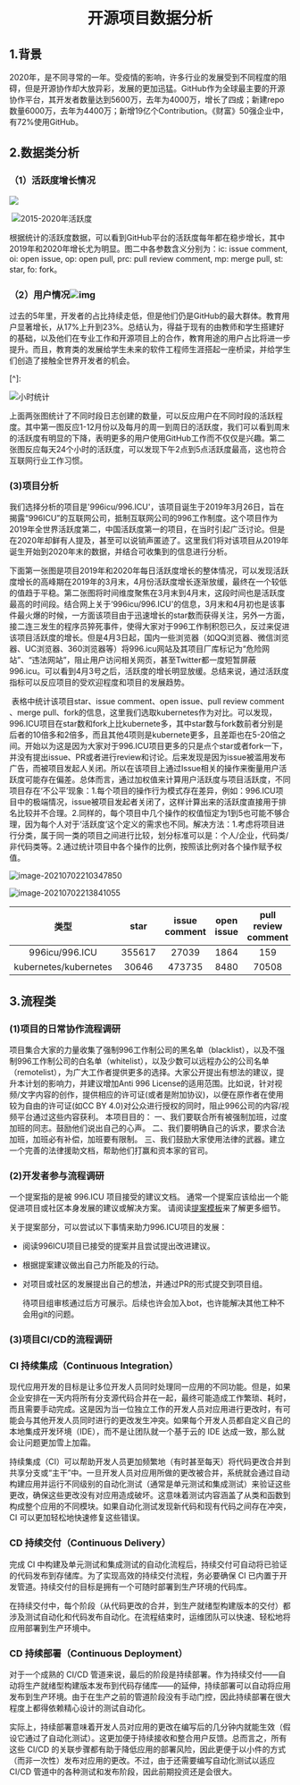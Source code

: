 # <center>开源项目数据分析</center>

## 1.背景

​	   2020年，是不同寻常的一年。受疫情的影响，许多行业的发展受到不同程度的阻碍，但是开源协作却大放异彩，发展的更加迅猛。GitHub作为全球最主要的开源协作平台，其开发者数量达到5600万，去年为4000万，增长了四成；新建repo数量6000万，去年为4400万；新增19亿个Contribution。《财富》50强企业中，有72%使用GitHub。

## 2.数据类分析

### （1）活跃度增长情况

![](C:\Users\zt\Desktop\开源资料\活跃度.jpg)



​		![2015-2020年活跃度](C:\Users\zt\Desktop\开源资料\2015-2020年活跃度.jpg)

​		根据统计的活跃度数据，可以看到GitHub平台的活跃度每年都在稳步增长，其中2019年和2020年增长尤为明显。图二中各参数含义分别为：ic: issue comment, oi: open issue, op: open pull, prc: pull review comment, mp: merge pull, st: star, fo: fork。 

### （2）用户情况![img](https://imgconvert.csdnimg.cn/aHR0cHM6Ly9tbWJpei5xcGljLmNuL21tYml6X3BuZy9lUHczWmVHUnJ1d0dMdmxFaHdnandpY1FadE81OTRJRk42dmJHWmRlcmdPbExmbW4zUExDZkp5bGliV09PQU90aWFmc0JaTXBMRTdmWHNTSkZXTGR0d1FKdy82NDA?x-oss-process=image/format,png)

过去的5年里，开发者的占比持续走低，但是他们仍是GitHub的最大群体。教育用户显著增长，从17%上升到23%。总结认为，得益于现有的由教师和学生搭建好的基础，以及他们在专业工作和开源项目上的合作，教育用途的用户占比将进一步提升。而且，教育类的发展给学生未来的软件工程师生涯搭起一座桥梁，并给学生们创造了接触全世界开发者的机会。

[^]: 

![小时统计](C:\Users\zt\Desktop\开源资料\小时统计.jpg)

上面两张图统计了不同时段日志创建的数量，可以反应用户在不同时段的活跃程度。其中第一图反应1-12月份以及每月的周一到周日的活跃度，我们可以看到周末的活跃度有明显的下降，表明更多的用户使用GitHub工作而不仅仅是兴趣。第二张图反应每天24个小时的活跃度，可以发现下午2点到5点活跃度最高，这也符合互联网行业工作习惯。

### (3)项目分析

​		我们选择分析的项目是'996icu/996.ICU'，该项目诞生于2019年3月26日，旨在揭露“996ICU”的互联网公司，抵制互联网公司的996工作制度。这个项目作为2019年全世界活跃度第二，中国活跃度第一的项目，在当时引起广泛讨论。但是在2020年却鲜有人提及，甚至可以说销声匿迹了。这里我们将对该项目从2019年诞生开始到2020年末的数据，并结合可收集到的信息进行分析。

​		下面第一张图是项目2019年和2020年每日活跃度增长的整体情况，可以发现活跃度增长的高峰期在2019年的3月末，4月份活跃度增长逐渐放缓，最终在一个较低的值趋于平稳。第二张图将时间维度聚焦在3月末到4月末，这段时间也是活跃度最高的时间段。结合网上关于‘996icu/996.ICU'的信息，3月末和4月初也是该事件最火爆的时候，一方面该项目由于迅速增长的star数而获得关注，另外一方面，接二连三发生的程序员猝死事件，使得大家对于996工作制积怨已久，反过来促进该项目活跃度的增长。但是4月3日起，国内一些浏览器（如QQ浏览器、微信浏览器、UC浏览器、360浏览器等）将996.icu网站及其项目厂库标记为“危险网站”、“违法网站”，阻止用户访问相关网页，甚至Twitter都一度短暂屏蔽996.icu。可以看到4月3号之后，活跃度的增长明显放缓。总结来说，通过活跃度指标可以反应项目的受欢迎程度和项目的发展趋势。

​		表格中统计该项目star、issue comment、open issue、pull review comment 、merge pull、fork的信息，这里我们选取kubernetes作为对比。可以发现，996.ICU项目在star数和fork上比kubernete多，其中star数与fork数前者分别是后者的10倍多和2倍多，而且其他4项则是kubernete更多，且差距也在5-20倍之间。开始以为这是因为大家对于996.ICU项目更多的只是点个star或者fork一下，并没有提出issue、PR或者进行review和讨论。后来发现是因为issue被滥用发布广告，而被项目发起人关闭。所以在该项目上通过Issue相关的操作来衡量用户活跃度可能存在偏差。总体而言，通过加权值来计算用户活跃度与项目活跃度，不同项目存在‘不公平’现象：1.每个项目的操作行为模式存在差异，例如：996.ICU项目中的极端情况，issue被项目发起者关闭了，这样计算出来的活跃度直接用于排名比较并不合理。2.同样的，每个项目中几个操作的权值恒定为1到5也可能不够合理，因为每个人对于‘活跃度’这个定义的需求也不同。解决方法：1.考虑将项目进行分类，属于同一类的项目之间进行比较，划分标准可以是：个人/企业，代码类/非代码类等。2.通过统计项目中各个操作的比例，按照该比例对各个操作赋予权值。

![image-20210702210347850](C:\Users\zt\AppData\Roaming\Typora\typora-user-images\image-20210702210347850.png)

![image-20210702213841055](C:\Users\zt\AppData\Roaming\Typora\typora-user-images\image-20210702213841055.png)

|         类型          |  star  | issue comment | open issue | pull review comment | merge pull | fork  |
| :-------------------: | :----: | :-----------: | :--------: | :-----------------: | :--------: | :---: |
|    996icu/996.ICU     | 355617 |     27039     |    1864    |         159         |    824     | 27189 |
| kubernetes/kubernetes | 30646  |    473735     |    8480    |        70508        |    9355    | 13477 |

## 3.流程类

### (1)项目的日常协作流程调研

项目集合大家的力量收集了强制996工作制公司的黑名单（blacklist），以及不强制996工作制公司的白名单（whitelist），以及少数可以远程办公的公司名单（remotelist），为广大工作者提供更多的选择。大家公开提出有想法的建议，提升本计划的影响力，并建议增加Anti 996 License的适用范围。比如说，针对视频/文字内容的创作，提供相应的许可证(或者是附加协议)，以便在原作者在使用较为自由的许可证(如CC BY 4.0)对公众进行授权的同时，阻止996公司的内容/视频平台通过这些内容获利。
本项目目的：
一、我们要联合所有被强制加班，过度加班的同志。鼓励他们说出自己的心声。
二、我们要明确自己的诉求，要求合法加班，加班必有补偿，加班要有限制。
三、我们鼓励大家使用法律的武器。建立一个完善的法律援助文档，帮助他们打赢和资本家的官司。

### (2)开发者参与流程调研

一个提案指的是被 996.ICU 项目接受的建议文档。 通常一个提案应该给出一个能促进项目或社区本身发展的建议或解决方案。 请阅读[提案模板](https://github.com/996icu/996.ICU/blob/master/proposal/proposal_template.md)来了解更多细节。

关于提案部分，可以尝试以下事情来助力996.ICU项目的发展：

- 阅读996ICU项目已接受的提案并且尝试提出改进建议。

- 根据提案建议做出自己力所能及的行动。

- 对项目或社区的发展提出自己的想法，并通过PR的形式提交到项目组。

  待项目组审核通过后方可展示。后续也许会加入bot，也许能解决其他工种不会用git的问题。

  

### (3)项目CI/CD的流程调研

### CI 持续集成（Continuous Integration）

现代应用开发的目标是让多位开发人员同时处理同一应用的不同功能。但是，如果企业安排在一天内将所有分支源代码合并在一起，最终可能造成工作繁琐、耗时，而且需要手动完成。这是因为当一位独立工作的开发人员对应用进行更改时，有可能会与其他开发人员同时进行的更改发生冲突。如果每个开发人员都自定义自己的本地集成开发环境（IDE），而不是让团队就一个基于云的 IDE 达成一致，那么就会让问题更加雪上加霜。

持续集成（CI）可以帮助开发人员更加频繁地（有时甚至每天）将代码更改合并到共享分支或“主干”中。一旦开发人员对应用所做的更改被合并，系统就会通过自动构建应用并运行不同级别的自动化测试（通常是单元测试和集成测试）来验证这些更改，确保这些更改没有对应用造成破坏。这意味着测试内容涵盖了从类和函数到构成整个应用的不同模块。如果自动化测试发现新代码和现有代码之间存在冲突，CI 可以更加轻松地快速修复这些错误。

### CD 持续交付（Continuous Delivery）

完成 CI 中构建及单元测试和集成测试的自动化流程后，持续交付可自动将已验证的代码发布到存储库。为了实现高效的持续交付流程，务必要确保 CI 已内置于开发管道。持续交付的目标是拥有一个可随时部署到生产环境的代码库。

在持续交付中，每个阶段（从代码更改的合并，到生产就绪型构建版本的交付）都涉及测试自动化和代码发布自动化。在流程结束时，运维团队可以快速、轻松地将应用部署到生产环境中。

### CD 持续部署（Continuous Deployment）

对于一个成熟的 CI/CD 管道来说，最后的阶段是持续部署。作为持续交付——自动将生产就绪型构建版本发布到代码存储库——的延伸，持续部署可以自动将应用发布到生产环境。由于在生产之前的管道阶段没有手动门控，因此持续部署在很大程度上都得依赖精心设计的测试自动化。

实际上，持续部署意味着开发人员对应用的更改在编写后的几分钟内就能生效（假设它通过了自动化测试）。这更加便于持续接收和整合用户反馈。总而言之，所有这些 CI/CD 的关联步骤都有助于降低应用的部署风险，因此更便于以小件的方式（而非一次性）发布对应用的更改。不过，由于还需要编写自动化测试以适应 CI/CD 管道中的各种测试和发布阶段，因此前期投资还是会很大。
